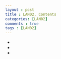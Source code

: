 ```yaml
---
layout : post
title : LAN02, Contents
categories: [LAN02]
comments : true
tags : [LAN02]
---
```


- <a href='' class='jb-medium'></a>
- <a href='' class='jb-medium'></a>
- <a href='' class='jb-medium'></a>
